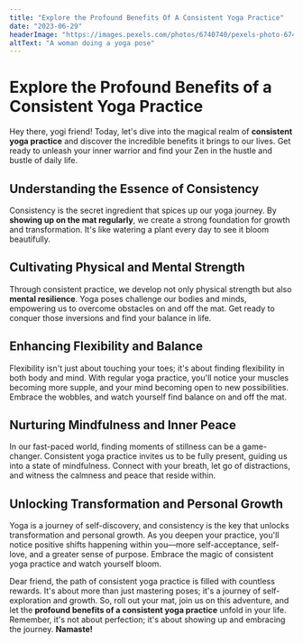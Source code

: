 ```yaml
---
title: "Explore the Profound Benefits Of A Consistent Yoga Practice"
date: "2023-06-29"
headerImage: "https://images.pexels.com/photos/6740740/pexels-photo-6740740.jpeg?auto=compress&cs=tinysrgb&w=1260&h=750&dpr=2"
altText: "A woman doing a yoga pose"
---
```


# Explore the Profound Benefits of a Consistent Yoga Practice

Hey there, yogi friend! Today, let's dive into the magical realm of **consistent yoga practice** and discover the incredible benefits it brings to our lives. Get ready to unleash your inner warrior and find your Zen in the hustle and bustle of daily life.

## Understanding the Essence of Consistency

Consistency is the secret ingredient that spices up our yoga journey. By **showing up on the mat regularly**, we create a strong foundation for growth and transformation. It's like watering a plant every day to see it bloom beautifully.

## Cultivating Physical and Mental Strength

Through consistent practice, we develop not only physical strength but also **mental resilience**. Yoga poses challenge our bodies and minds, empowering us to overcome obstacles on and off the mat. Get ready to conquer those inversions and find your balance in life.

## Enhancing Flexibility and Balance

Flexibility isn't just about touching your toes; it's about finding flexibility in both body and mind. With regular yoga practice, you'll notice your muscles becoming more supple, and your mind becoming open to new possibilities. Embrace the wobbles, and watch yourself find balance on and off the mat.

## Nurturing Mindfulness and Inner Peace

In our fast-paced world, finding moments of stillness can be a game-changer. Consistent yoga practice invites us to be fully present, guiding us into a state of mindfulness. Connect with your breath, let go of distractions, and witness the calmness and peace that reside within.

## Unlocking Transformation and Personal Growth

Yoga is a journey of self-discovery, and consistency is the key that unlocks transformation and personal growth. As you deepen your practice, you'll notice positive shifts happening within you—more self-acceptance, self-love, and a greater sense of purpose. Embrace the magic of consistent yoga practice and watch yourself bloom.

Dear friend, the path of consistent yoga practice is filled with countless rewards. It's about more than just mastering poses; it's a journey of self-exploration and growth. So, roll out your mat, join us on this adventure, and let the **profound benefits of a consistent yoga practice** unfold in your life. Remember, it's not about perfection; it's about showing up and embracing the journey. **Namaste!**

